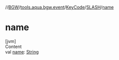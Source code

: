 //[BGW](../../../../index.md)/[tools.aqua.bgw.event](../../index.md)/[KeyCode](../index.md)/[SLASH](index.md)/[name](name.md)



# name  
[jvm]  
Content  
val [name](name.md): [String](https://kotlinlang.org/api/latest/jvm/stdlib/kotlin/-string/index.html)  




